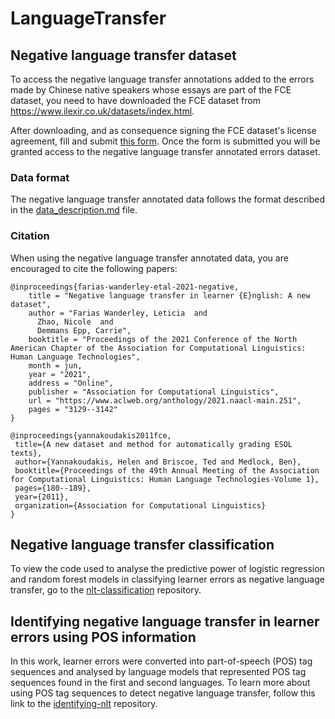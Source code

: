 # LanguageTransfer

## Negative language transfer dataset
To access the negative language transfer annotations added to the errors made by Chinese native speakers whose essays are part of the FCE dataset, you need to have downloaded the FCE dataset from <a href="https://www.ilexir.co.uk/datasets/index.html" target="_blank">https://www.ilexir.co.uk/datasets/index.html</a>.

After downloading, and as consequence signing the FCE dataset's license agreement, fill and submit <a href="https://forms.gle/aW746U9CNuPqqWL2A" target="_blank">this form</a>.
Once the form is submitted you will be granted access to the negative language transfer annotated errors dataset.

### Data format
The negative language transfer annotated data follows the format described in the [data_description.md](data_description.md) file.

### Citation
When using the negative language transfer annotated data, you are encouraged to cite the following papers:

```
@inproceedings{farias-wanderley-etal-2021-negative,
    title = "Negative language transfer in learner {E}nglish: A new dataset",
    author = "Farias Wanderley, Leticia  and
      Zhao, Nicole  and
      Demmans Epp, Carrie",
    booktitle = "Proceedings of the 2021 Conference of the North American Chapter of the Association for Computational Linguistics: Human Language Technologies",
    month = jun,
    year = "2021",
    address = "Online",
    publisher = "Association for Computational Linguistics",
    url = "https://www.aclweb.org/anthology/2021.naacl-main.251",
    pages = "3129--3142"
}

@inproceedings{yannakoudakis2011fce,
 title={A new dataset and method for automatically grading ESOL texts},
 author={Yannakoudakis, Helen and Briscoe, Ted and Medlock, Ben},
 booktitle={Proceedings of the 49th Annual Meeting of the Association for Computational Linguistics: Human Language Technologies-Volume 1},
 pages={180--189},
 year={2011},
 organization={Association for Computational Linguistics}
}
```

## Negative language transfer classification
To view the code used to analyse the predictive power of logistic regression and random forest models in classifying learner errors as negative language transfer, go to the <a href="https://github.com/leticiawanderley/nlt-classification/" target="_blank">nlt-classification</a> repository.

## Identifying negative language transfer in learner errors using POS information
In this work, learner errors were converted into part-of-speech (POS) tag sequences and analysed by language models that represented POS tag sequences found in the first and second languages. To learn more about using POS tag sequences to detect negative language transfer, follow this link to the <a href="https://github.com/leticiawanderley/identifying-nlt/" target="_blank">identifying-nlt</a> repository.
